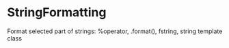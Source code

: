 # StringFormatting
Format selected part of strings: %operator, .format(), fstring, string template class
